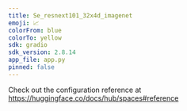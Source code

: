 ```yaml
---
title: Se_resnext101_32x4d_imagenet
emoji: 📈
colorFrom: blue
colorTo: yellow
sdk: gradio
sdk_version: 2.8.14
app_file: app.py
pinned: false
---
```


Check out the configuration reference at https://huggingface.co/docs/hub/spaces#reference
